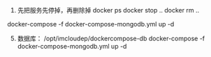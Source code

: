 1. 先把服务先停掉，再删除掉
    docker ps
    docker stop ..
    docker rm ..



docker-compose -f docker-compose-mongodb.yml up -d

5. 数据库： /opt/imcloudep/dockercompose-db
docker-compose -f docker-compose-mongodb.yml up -d